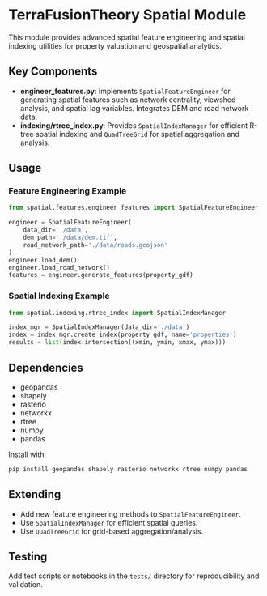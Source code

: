 # TerraFusionTheory Spatial Module

This module provides advanced spatial feature engineering and spatial indexing utilities for property valuation and geospatial analytics.

## Key Components

- **engineer_features.py**: Implements `SpatialFeatureEngineer` for generating spatial features such as network centrality, viewshed analysis, and spatial lag variables. Integrates DEM and road network data.
- **indexing/rtree_index.py**: Provides `SpatialIndexManager` for efficient R-tree spatial indexing and `QuadTreeGrid` for spatial aggregation and analysis.

## Usage

### Feature Engineering Example
```python
from spatial.features.engineer_features import SpatialFeatureEngineer

engineer = SpatialFeatureEngineer(
    data_dir='./data',
    dem_path='./data/dem.tif',
    road_network_path='./data/roads.geojson'
)
engineer.load_dem()
engineer.load_road_network()
features = engineer.generate_features(property_gdf)
```

### Spatial Indexing Example
```python
from spatial.indexing.rtree_index import SpatialIndexManager

index_mgr = SpatialIndexManager(data_dir='./data')
index = index_mgr.create_index(property_gdf, name='properties')
results = list(index.intersection((xmin, ymin, xmax, ymax)))
```

## Dependencies
- geopandas
- shapely
- rasterio
- networkx
- rtree
- numpy
- pandas

Install with:
```sh
pip install geopandas shapely rasterio networkx rtree numpy pandas
```

## Extending
- Add new feature engineering methods to `SpatialFeatureEngineer`.
- Use `SpatialIndexManager` for efficient spatial queries.
- Use `QuadTreeGrid` for grid-based aggregation/analysis.

## Testing
Add test scripts or notebooks in the `tests/` directory for reproducibility and validation.
